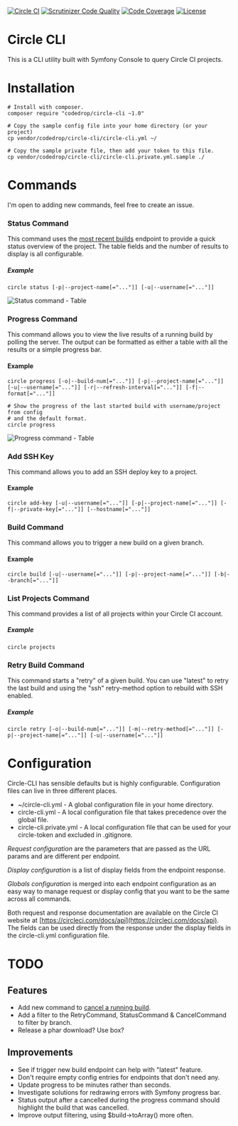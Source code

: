 [![Circle CI](https://circleci.com/gh/code-drop/Circle-CLI.svg?style=svg)](https://circleci.com/gh/code-drop/Circle-CLI)
[![Scrutinizer Code Quality](https://scrutinizer-ci.com/g/code-drop/Circle-CLI/badges/quality-score.png?b=master)](https://scrutinizer-ci.com/g/code-drop/Circle-CLI/?branch=master)
[![Code Coverage](https://scrutinizer-ci.com/g/code-drop/Circle-CLI/badges/coverage.png?b=master)](https://scrutinizer-ci.com/g/code-drop/Circle-CLI/?branch=master)
[![License](https://poser.pugx.org/codedrop/circle-cli/license.svg)](https://packagist.org/packages/codedrop/circle-cli)

# Circle CLI

This is a CLI utility built with Symfony Console to query Circle CI projects.

# Installation

    # Install with composer.
    composer require "codedrop/circle-cli ~1.0"

    # Copy the sample config file into your home directory (or your project)
    cp vendor/codedrop/circle-cli/circle-cli.yml ~/

    # Copy the sample private file, then add your token to this file.
    cp vendor/codedrop/circle-cli/circle-cli.private.yml.sample ./

# Commands

I'm open to adding new commands, feel free to create an issue.

### Status Command

This command uses the [most recent builds](https://circleci.com/docs/api#recent-builds-project) endpoint
to provide a quick status overview of the project. The table fields and the number of results to display
is all configurable.

##### Example

    circle status [-p|--project-name[="..."]] [-u|--username[="..."]]

![Status command - Table](https://raw.githubusercontent.com/code-drop/Circle-CLI/master/assets/status.jpg)

### Progress Command

This command allows you to view the live results of a running build by polling the server. The output
can be formatted as either a table with all the results or a simple progress bar.

#### Example

    circle progress [-o|--build-num[="..."]] [-p|--project-name[="..."]] [-u|--username[="..."]] [-r|--refresh-interval[="..."]] [-f|--format[="..."]]

    # Show the progress of the last started build with username/project from config
    # and the default format.
    circle progress

![Progress command - Table](https://raw.githubusercontent.com/code-drop/Circle-CLI/master/assets/progress-table.jpg)

### Add SSH Key

This command allows you to add an SSH deploy key to a project.

#### Example

    circle add-key [-u|--username[="..."]] [-p|--project-name[="..."]] [-f|--private-key[="..."]] [--hostname[="..."]]

### Build Command

This command allows you to trigger a new build on a given branch.

#### Example

    circle build [-u|--username[="..."]] [-p|--project-name[="..."]] [-b|--branch[="..."]]

### List Projects Command

This command provides a list of all projects within your Circle CI account.

##### Example

    circle projects

### Retry Build Command

This command starts a "retry" of a given build. You can use "latest" to retry
the last build and using the "ssh" retry-method option to rebuild with SSH enabled.

##### Example

    circle retry [-o|--build-num[="..."]] [-m|--retry-method[="..."]] [-p|--project-name[="..."]] [-u|--username[="..."]]

# Configuration

Circle-CLI has sensible defaults but is highly configurable. Configuration files can live
in three different places.

* ~/circle-cli.yml - A global configuration file in your home directory.
* circle-cli.yml - A local configuration file that takes precedence over the global file.
* circle-cli.private.yml  - A local configuration file that can be used for your circle-token and excluded in .gitignore.

*Request configuration* are the parameters that are passed as the URL params and are different per endpoint.

*Display configuration* is a list of display fields from the endpoint response.

*Globals configuration* is merged into each endpoint configuration as an easy way to manage request or display config
that you want to be the same across all commands.

Both request and response documentation are available on the Circle CI website at
[https://circleci.com/docs/api](https://circleci.com/docs/api). The fields can be used directly
from the response under the display fields in the circle-cli.yml configuration file.

# TODO

## Features

* Add new command to [cancel a running build](https://circleci.com/docs/api#cancel-build).
* Add a filter to the RetryCommand, StatusCommand & CancelCommand to filter by branch.
* Release a phar download? Use box?

## Improvements

* See if trigger new build endpoint can help with "latest" feature.
* Don't require empty config entries for endpoints that don't need any.
* Update progress to be minutes rather than seconds.
* Investigate solutions for redrawing errors with Symfony progress bar.
* Status output after a cancelled during the progress command should highlight the build that was cancelled.
* Improve output filtering, using $build->toArray() more often.
